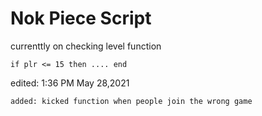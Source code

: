 # Nok Piece Script
currenttly on checking level function 
```
if plr <= 15 then .... end
```
edited: 1:36 PM May 28,2021
```
added: kicked function when people join the wrong game
```
